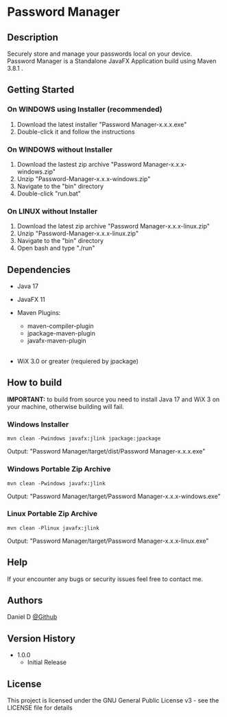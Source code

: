 # <b>Password Manager</b>

## <b>Description</b>

Securely store and manage your passwords local on your device.</br>
Password Manager is a Standalone JavaFX Application build using Maven 3.8.1 .</br>

## <b>Getting Started</b>

### <b>On WINDOWS using Installer (recommended)</b>

1. Download the latest installer "Password Manager-x.x.x.exe"
2. Double-click it and follow the instructions

### <b>On WINDOWS without Installer</b>

1. Download the lastest zip archive "Password Manager-x.x.x-windows.zip"
2. Unzip "Password-Manager-x.x.x-windows.zip"
3. Navigate to the "bin" directory
4. Double-click "run.bat"

### <b>On LINUX without Installer</b>

1. Download the latest zip archive "Password Manager-x.x.x-linux.zip"
2. Unzip "Password-Manager-x.x.x-linux.zip"
3. Navigate to the "bin" directory
4. Open bash and type "./run"

## <b>Dependencies</b>

* Java 17

* JavaFX 11

* Maven Plugins:</br>
    * maven-compiler-plugin</br>
    * jpackage-maven-plugin</br>
    * javafx-maven-plugin</br>
    </br>
* WiX 3.0 or greater (requiered by jpackage)

## <b>How to build</b>

<b>IMPORTANT:</b> to build from source you need to install Java 17 and WiX 3 on your machine, otherwise building will fail.

### <b>Windows Installer</b>
````
mvn clean -Pwindows javafx:jlink jpackage:jpackage
````
Output: "Password Manager/target/dist/Password Manager-x.x.x.exe"

### <b>Windows Portable Zip Archive</b>
````
mvn clean -Pwindows javafx:jlink
````
Output: "Password Manager/target/Password Manager-x.x.x-windows.exe"

### <b>Linux Portable Zip Archive</b>
````
mvn clean -Plinux javafx:jlink
````
Output: "Password Manager/target/Password Manager-x.x.x-linux.exe"

## <b>Help</b>

If your encounter any bugs or security issues feel free to contact me.

## <b>Authors</b>

Daniel D
[@Github](https://github.com/Daniel446f6c/)

## <b>Version History</b>

* 1.0.0
    * Initial Release

## <b>License</b>

This project is licensed under the GNU General Public License v3  - see the LICENSE file for details
